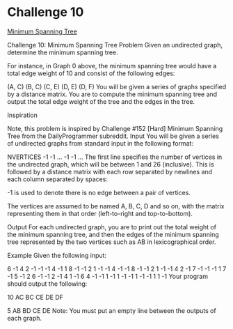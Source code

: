 Challenge 10
============

[Minimum Spanning Tree](https://www3.nd.edu/~pbui/teaching/cse.30331.fa16/challenge10.html)

Challenge 10: Minimum Spanning Tree
Problem
Given an undirected graph, determine the minimum spanning tree.


For instance, in Graph 0 above, the minimum spanning tree would have a total edge weight of 10 and consist of the following edges:

(A, C)
(B, C)
(C, E)
(D, E)
(D, F)
You will be given a series of graphs specified by a distance matrix. You are to compute the minimum spanning tree and output the total edge weight of the tree and the edges in the tree.

 Inspiration

Note, this problem is inspired by Challenge #152 [Hard] Minimum Spanning Tree from the DailyProgrammer subreddit.
Input
You will be given a series of undirected graphs from standard input in the following format:

NVERTICES
-1 -1 ...
-1 -1 ...
The first line specifies the number of vertices in the undirected graph, which will be between 1 and 26 (inclusive). This is followed by a distance matrix with each row separated by newlines and each column separated by spaces:

-1 is used to denote there is no edge between a pair of vertices.

The vertices are assumed to be named A, B, C, D and so on, with the matrix representing them in that order (left-to-right and top-to-bottom).

Output
For each undirected graph, you are to print out the total weight of the minimum spanning tree, and then the edges of the minimum spanning tree represented by the two vertices such as AB in lexicographical order.

Example
Given the following input:

6
-1  4  2 -1 -1 -1
 4 -1  1  8 -1 -1
 2  1 -1 -1  4 -1
-1  8 -1 -1  2  1
-1 -1  4  2 -1  7
-1 -1 -1  1  7 -1
5
-1  2  6 -1 -1
 2 -1  4  1 -1
 6  4 -1 -1  1
-1  1 -1 -1  1
-1 -1  1  1 -1
Your program should output the following:

10
AC
BC
CE
DE
DF

5
AB
BD
CE
DE
Note: You must put an empty line between the outputs of each graph.

